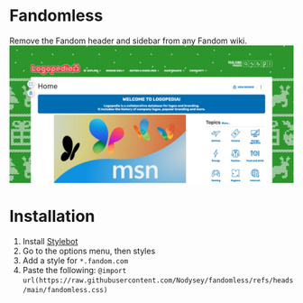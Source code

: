 # Fandomless
Remove the Fandom header and sidebar from any Fandom wiki.
![Image](after.png)

# Installation
1. Install [Stylebot](https://github.com/ankit/stylebot)
2. Go to the options menu, then styles
3. Add a style for `*.fandom.com`
4. Paste the following: `@import url(https://raw.githubusercontent.com/Nodysey/fandomless/refs/heads/main/fandomless.css)`